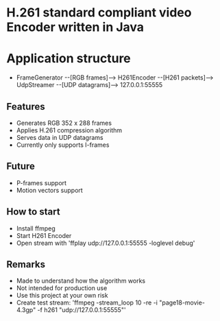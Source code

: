 # H.261 standard compliant video Encoder written in Java

# Application structure
- FrameGenerator --[RGB frames]--> H261Encoder --[H261 packets]--> UdpStreamer --[UDP datagrams]--> 127.0.0.1:55555

## Features
- Generates RGB 352 x 288 frames
- Applies H.261 compression algorithm
- Serves data in UDP datagrams
- Currently only supports I-frames

## Future
- P-frames support
- Motion vectors support

## How to start
- Install ffmpeg
- Start H261 Encoder
- Open stream with 'ffplay udp://127.0.0.1:55555 -loglevel debug' 

## Remarks
- Made to understand how the algorithm works
- Not intended for production use
- Use this project at your own risk
- Create test stream: 'ffmpeg -stream_loop 10 -re -i "page18-movie-4.3gp" -f h261 "udp://127.0.0.1:55555"'
